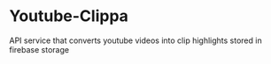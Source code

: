 # Youtube-Clippa
API service that converts youtube videos into clip highlights stored in firebase storage


